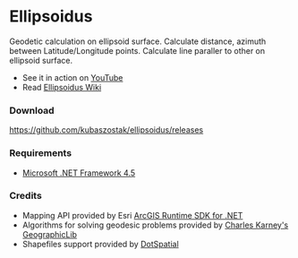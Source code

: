 # Ellipsoidus
Geodetic calculation on ellipsoid surface. Calculate distance, azimuth between Latitude/Longitude points. Calculate line paraller to other on ellipsoid surface.

* See it in action on [YouTube](https://www.youtube.com/playlist?list=PL6ZtrotaJvdaTUcoXuyhNHX9XHFFO7nLr)
* Read [Ellipsoidus Wiki](https://github.com/kubaszostak/ellipsoidus/wiki)

### Download
https://github.com/kubaszostak/ellipsoidus/releases


### Requirements
* [Microsoft .NET Framework 4.5](http://www.microsoft.com/net/downloads)

### Credits
* Mapping API provided by Esri [ArcGIS Runtime SDK for .NET](https://developers.arcgis.com/net/)
* Algorithms for solving geodesic problems provided by [Charles Karney's GeographicLib](http://geographiclib.sourceforge.net/)  
* Shapefiles support provided by [DotSpatial](http://dotspatial.codeplex.com/)
